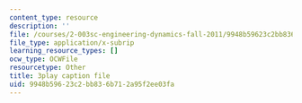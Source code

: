 ```yaml
---
content_type: resource
description: ''
file: /courses/2-003sc-engineering-dynamics-fall-2011/9948b59623c2bb836b712a95f2ee03fa_zhk9xLjrmi4.srt
file_type: application/x-subrip
learning_resource_types: []
ocw_type: OCWFile
resourcetype: Other
title: 3play caption file
uid: 9948b596-23c2-bb83-6b71-2a95f2ee03fa
---
```

